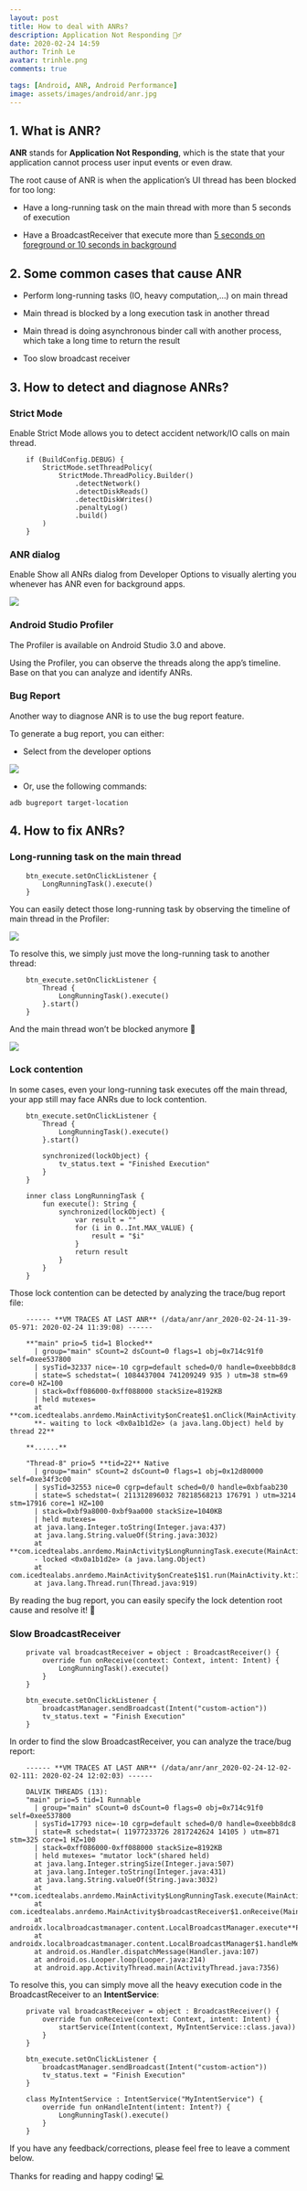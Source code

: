 ```yaml
---
layout: post
title: How to deal with ANRs?
description: Application Not Responding 🤦‍♂️
date: 2020-02-24 14:59
author: Trinh Le
avatar: trinhle.png
comments: true

tags: [Android, ANR, Android Performance]
image: assets/images/android/anr.jpg
---
```



## 1. What is ANR?

**ANR** stands for **Application Not Responding**, which is the state that your application cannot process user input events or even draw.

The root cause of ANR is when the application’s UI thread has been blocked for too long:

* Have a long-running task on the main thread with more than 5 seconds of execution

* Have a BroadcastReceiver that execute more than [5 seconds on foreground or 10 seconds in background](https://developer.android.com/reference/android/content/BroadcastReceiver)

## 2. Some common cases that cause ANR

* Perform long-running tasks (IO, heavy computation,…) on main thread

* Main thread is blocked by a long execution task in another thread

* Main thread is doing asynchronous binder call with another process, which take a long time to return the result

* Too slow broadcast receiver

## 3. How to detect and diagnose ANRs?

### Strict Mode

Enable Strict Mode allows you to detect accident network/IO calls on main thread.

```
    if (BuildConfig.DEBUG) {
        StrictMode.setThreadPolicy(
            StrictMode.ThreadPolicy.Builder()
                .detectNetwork()
                .detectDiskReads()
                .detectDiskWrites()
                .penaltyLog()
                .build()
        )
    }
```

### ANR dialog

Enable Show all ANRs dialog from Developer Options to visually alerting you whenever has ANR even for background apps.

![](https://cdn-images-1.medium.com/max/2000/1*xAED8qYdxAc4-OA0PEQHzg.png)

### Android Studio Profiler

The Profiler is available on Android Studio 3.0 and above.

Using the Profiler, you can observe the threads along the app’s timeline. Base on that you can analyze and identify ANRs.

### Bug Report

Another way to diagnose ANR is to use the bug report feature.

To generate a bug report, you can either:

* Select from the developer options

![](https://cdn-images-1.medium.com/max/2000/1*Aqlcf-GhHUkzPKSOR0Pbjw.png)

* Or, use the following commands:

`adb bugreport target-location`

## 4. How to fix ANRs?

### Long-running task on the main thread

```
    btn_execute.setOnClickListener {
        LongRunningTask().execute()
    }
```

You can easily detect those long-running task by observing the timeline of main thread in the Profiler:

![](https://cdn-images-1.medium.com/max/2558/1*tNyxvaLpZkjcXJ1UW4hMXQ.png)

To resolve this, we simply just move the long-running task to another thread:
```
    btn_execute.setOnClickListener {
        Thread {
            LongRunningTask().execute()
        }.start()
    }
```

And the main thread won’t be blocked anymore 🎉

![](https://cdn-images-1.medium.com/max/3016/1*m2eOeEZTjo1gOndbLYCHJA.png)

### Lock contention

In some cases, even your long-running task executes off the main thread, your app still may face ANRs due to lock contention.
```
    btn_execute.setOnClickListener {
        Thread {
            LongRunningTask().execute()
        }.start()

        synchronized(lockObject) {
            tv_status.text = "Finished Execution"
        }
    }

    inner class LongRunningTask {
        fun execute(): String {
            synchronized(lockObject) {
                var result = ""
                for (i in 0..Int.MAX_VALUE) {
                    result = "$i"
                }
                return result
            }
        }
    }
```

Those lock contention can be detected by analyzing the trace/bug report file:

```
    ------ **VM TRACES AT LAST ANR** (/data/anr/anr_2020-02-24-11-39-05-971: 2020-02-24 11:39:08) ------

    **"main" prio=5 tid=1 Blocked**
      | group="main" sCount=2 dsCount=0 flags=1 obj=0x714c91f0 self=0xee537800
      | sysTid=32337 nice=-10 cgrp=default sched=0/0 handle=0xeebb8dc8
      | state=S schedstat=( 1084437004 741209249 935 ) utm=38 stm=69 core=0 HZ=100
      | stack=0xff086000-0xff088000 stackSize=8192KB
      | held mutexes=
      at **com.icedtealabs.anrdemo.MainActivity$onCreate$1.onClick(MainActivity.kt:20)**
      **- waiting to lock <0x0a1b1d2e> (a java.lang.Object) held by thread 22**

    **......**

    "Thread-8" prio=5 **tid=22** Native
      | group="main" sCount=2 dsCount=0 flags=1 obj=0x12d80000 self=0xe34f3c00
      | sysTid=32553 nice=0 cgrp=default sched=0/0 handle=0xbfaab230
      | state=S schedstat=( 211312896032 78218568213 176791 ) utm=3214 stm=17916 core=1 HZ=100
      | stack=0xbf9a8000-0xbf9aa000 stackSize=1040KB
      | held mutexes=
      at java.lang.Integer.toString(Integer.java:437)
      at java.lang.String.valueOf(String.java:3032)
      at **com.icedtealabs.anrdemo.MainActivity$LongRunningTask.execute(MainActivity.kt:32)**
      - locked <0x0a1b1d2e> (a java.lang.Object)
      at com.icedtealabs.anrdemo.MainActivity$onCreate$1$1.run(MainActivity.kt:17)
      at java.lang.Thread.run(Thread.java:919)
```

By reading the bug report, you can easily specify the lock detention root cause and resolve it! 🎉

### Slow BroadcastReceiver
```
    private val broadcastReceiver = object : BroadcastReceiver() {
        override fun onReceive(context: Context, intent: Intent) {
            LongRunningTask().execute()
        }
    }

    btn_execute.setOnClickListener {
        broadcastManager.sendBroadcast(Intent("custom-action"))
        tv_status.text = "Finish Execution"
    }
```

In order to find the slow BroadcastReceiver, you can analyze the trace/bug report:
```
    ------ **VM TRACES AT LAST ANR** (/data/anr/anr_2020-02-24-12-02-02-111: 2020-02-24 12:02:03) ------

    DALVIK THREADS (13):
    "main" prio=5 tid=1 Runnable
      | group="main" sCount=0 dsCount=0 flags=0 obj=0x714c91f0 self=0xee537800
      | sysTid=17793 nice=-10 cgrp=default sched=0/0 handle=0xeebb8dc8
      | state=R schedstat=( 11977233726 2817242624 14105 ) utm=871 stm=325 core=1 HZ=100
      | stack=0xff086000-0xff088000 stackSize=8192KB
      | held mutexes= "mutator lock"(shared held)
      at java.lang.Integer.stringSize(Integer.java:507)
      at java.lang.Integer.toString(Integer.java:431)
      at java.lang.String.valueOf(String.java:3032)
      at **com.icedtealabs.anrdemo.MainActivity$LongRunningTask.execute(MainActivity.kt:39)
      at com.icedtealabs.anrdemo.MainActivity$broadcastReceiver$1.onReceive(MainActivity.kt:18)
      at androidx.localbroadcastmanager.content.LocalBroadcastManager.execute**PendingBroadcasts(LocalBroadcastManager.java:313)
      at androidx.localbroadcastmanager.content.LocalBroadcastManager$1.handleMessage(LocalBroadcastManager.java:121)
      at android.os.Handler.dispatchMessage(Handler.java:107)
      at android.os.Looper.loop(Looper.java:214)
      at android.app.ActivityThread.main(ActivityThread.java:7356)
```

To resolve this, you can simply move all the heavy execution code in the BroadcastReceiver to an **IntentService**:
```
    private val broadcastReceiver = object : BroadcastReceiver() {
        override fun onReceive(context: Context, intent: Intent) {
            startService(Intent(context, MyIntentService::class.java))
        }
    }

    btn_execute.setOnClickListener {
        broadcastManager.sendBroadcast(Intent("custom-action"))
        tv_status.text = "Finish Execution"
    }

    class MyIntentService : IntentService("MyIntentService") {
        override fun onHandleIntent(intent: Intent?) {
            LongRunningTask().execute()
        }
    }
```
If you have any feedback/corrections, please feel free to leave a comment below.

Thanks for reading and happy coding! 💻
